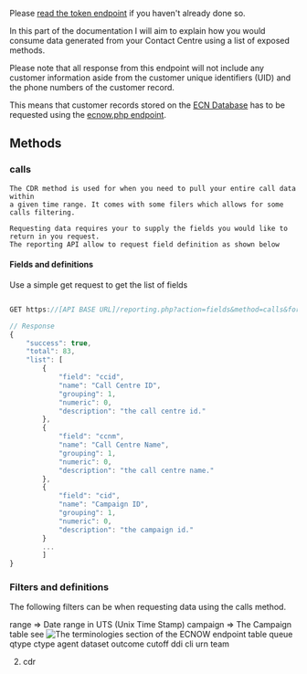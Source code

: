 Please [read the token endpoint](https://github.com/8x8-dxi/ContactNowAPI/blob/master/TOKEN.md) if you haven't already done so.

In this part of the documentation I will aim to explain how you would consume data
generated from your Contact Centre using a list of exposed methods. 

Please note that all response from this endpoint will not include any customer information 
aside from the customer unique identifiers (UID) and the phone numbers of the customer record. 

This means that customer records stored on the [ECN Database](https://github.com/8x8-dxi/ContactNowAPI#high-level-api-diagram)
has to be requested using the [ecnow.php endpoint](https://github.com/8x8-dxi/ContactNowAPI/blob/master/ECNOW.md).


## Methods

### calls
    
    The CDR method is used for when you need to pull your entire call data within
    a given time range. It comes with some filers which allows for some calls filtering.
    
    Requesting data requires your to supply the fields you would like to return in you request.
    The reporting API allow to request field definition as shown below

#### Fields and definitions

Use a simple get request to get the list of fields

```javascript

GET https://[API BASE URL]/reporting.php?action=fields&method=calls&format=json&token=TOKEN-HERE

// Response
{
    "success": true,
    "total": 83,
    "list": [
        {
            "field": "ccid",
            "name": "Call Centre ID",
            "grouping": 1,
            "numeric": 0,
            "description": "the call centre id."
        },
        {
            "field": "ccnm",
            "name": "Call Centre Name",
            "grouping": 1,
            "numeric": 0,
            "description": "the call centre name."
        },
        {
            "field": "cid",
            "name": "Campaign ID",
            "grouping": 1,
            "numeric": 0,
            "description": "the campaign id."
        }
        ...
        ]
}        

```
 
### Filters and definitions

The following filters can be when requesting data using the calls method.

range       => Date range in UTS (Unix Time Stamp)
campaign    => The Campaign table see ![The terminologies](https://github.com/8x8-dxi/ContactNowAPI#the-terminologies) section of the ECNOW endpoint
table
queue
qtype
ctype
agent
dataset
outcome
cutoff
ddi
cli
urn
team



2. cdr
